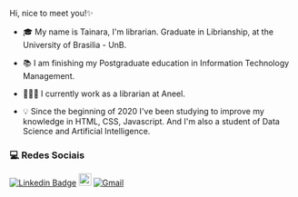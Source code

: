 Hi, nice to meet you!✨

- 🎓 My name is Tainara, I'm librarian. Graduate in Librianship, at the University of Brasilia - UnB. 

- 📚 I am finishing my Postgraduate education in Information Technology Management.

- 👩🏽‍💻 I currently work as a librarian at Aneel.

- 💡 Since the beginning of 2020 I've been studying to improve my knowledge in HTML, CSS, Javascript. And I'm also a student of Data Science and Artificial Intelligence.

### 💻 Redes Sociais

[![Linkedin Badge](https://img.shields.io/badge/-LinkedIn-blue?style=flat-square&logo=Linkedin&logoColor=white&link=https://www.linkedin.com/in/tainara-almeida-b139461b1/)](https://www.linkedin.com/in/tainara-almeida-b139461b1/)
[<img src="https://img.shields.io/github/followers/taguinara?label=follow&style=social" height="22" title="Follow me"/>](https://github.com/taguinara) 
[![Gmail](https://img.shields.io/badge/-Gmail-c14438?style=flat&logo=Gmail&logoColor=white)](mailto:tatimes.almeida@gmail.com)
